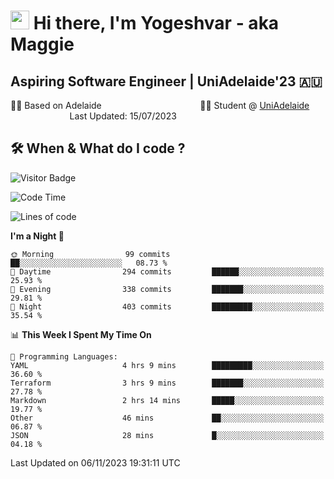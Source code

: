 <h1><img src="https://emojis.slackmojis.com/emojis/images/1531849430/4246/blob-sunglasses.gif?1531849430" width="30"/> Hi there, I'm Yogeshvar - aka Maggie</h1>

## Aspiring Software Engineer | UniAdelaide'23 🇦🇺  
🏂🏻  Based on Adelaide &nbsp;&nbsp;&nbsp;&nbsp;&nbsp;&nbsp;&nbsp;&nbsp;&nbsp;&nbsp;&nbsp;&nbsp;&nbsp;&nbsp;&nbsp;&nbsp;&nbsp;&nbsp;&nbsp;&nbsp;&nbsp;&nbsp;&nbsp;&nbsp;&nbsp;&nbsp;&nbsp;&nbsp;&nbsp;&nbsp;&nbsp;&nbsp;&nbsp;&nbsp;&nbsp;&nbsp;&nbsp;&nbsp;&nbsp;👨‍💻 Student @ [UniAdelaide](https://www.adelaide.edu.au)   &nbsp;&nbsp;&nbsp;&nbsp;&nbsp;&nbsp;&nbsp;&nbsp;&nbsp;&nbsp;&nbsp;&nbsp;&nbsp;&nbsp;&nbsp;&nbsp;&nbsp;&nbsp;&nbsp;&nbsp;&nbsp;&nbsp;&nbsp;&nbsp;Last Updated: 15/07/2023

## 🛠 When & What do I code ?  

![Visitor Badge](https://visitor-badge.feriirawann.repl.co?username=yogeshvar&repo=yogeshvar&label=Visitors&style=plastic&color=%23457BFF&contentType=svg)

<!--START_SECTION:waka-->
![Code Time](http://img.shields.io/badge/Code%20Time-2%2C363%20hrs%2046%20mins-blue)

![Lines of code](https://img.shields.io/badge/From%20Hello%20World%20I%27ve%20Written-4.0%20million%20lines%20of%20code-blue)

**I'm a Night 🦉** 

```text
🌞 Morning                99 commits          ██░░░░░░░░░░░░░░░░░░░░░░░   08.73 % 
🌆 Daytime                294 commits         ██████░░░░░░░░░░░░░░░░░░░   25.93 % 
🌃 Evening                338 commits         ███████░░░░░░░░░░░░░░░░░░   29.81 % 
🌙 Night                  403 commits         █████████░░░░░░░░░░░░░░░░   35.54 % 
```


📊 **This Week I Spent My Time On** 

```text
💬 Programming Languages: 
YAML                     4 hrs 9 mins        █████████░░░░░░░░░░░░░░░░   36.60 % 
Terraform                3 hrs 9 mins        ███████░░░░░░░░░░░░░░░░░░   27.78 % 
Markdown                 2 hrs 14 mins       █████░░░░░░░░░░░░░░░░░░░░   19.77 % 
Other                    46 mins             ██░░░░░░░░░░░░░░░░░░░░░░░   06.87 % 
JSON                     28 mins             █░░░░░░░░░░░░░░░░░░░░░░░░   04.18 % 
```


 Last Updated on 06/11/2023 19:31:11 UTC
<!--END_SECTION:waka-->
